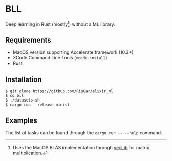 # BLL

Deep learning in Rust (mostly[^1]) without a ML library.

## Requirements

- MacOS version supporting Accelerate.framework (10.3+)
- XCode Command Line Tools (`xcode-install`)
- Rust

## Installation

```console
$ git clone https://github.com/RisGar/elixir_ml
$ cd bll
$ ./datasets.sh
$ cargo run --release minist
```

## Examples

The list of tasks can be found through the `cargo run -- --help` command.

[^1]: Uses the MacOS BLAS implementation through [vecLib](https://developer.apple.com/documentation/accelerate/veclib) for matrix multiplication.
